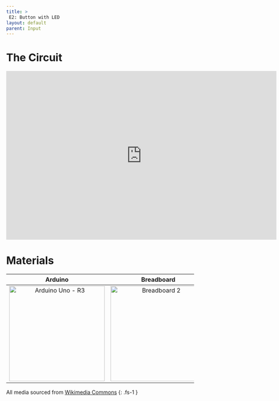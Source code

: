 ```yaml
---
title: >
 E2: Button with LED
layout: default
parent: Input
---
```


# The Circuit

<iframe width="725" height="453" src="https://www.tinkercad.com/embed/3YQlHnK4mwF?editbtn=1" frameborder="0" marginwidth="0" marginheight="0" scrolling="no"></iframe>

# Materials

| Arduino | Breadboard | 220Ω & 10kΩ Resistor | Tactile Push Button | LED |
|:-----:|:-----:|:-----:|:-----:|:-----:|
| <a title="SparkFun Electronics from Boulder, USA, CC BY 2.0 &lt;https://creativecommons.org/licenses/by/2.0&gt;, via Wikimedia Commons" href="https://commons.wikimedia.org/wiki/File:Arduino_Uno_-_R3.jpg"><img width="256" alt="Arduino Uno - R3" src="https://upload.wikimedia.org/wikipedia/commons/3/38/Arduino_Uno_-_R3.jpg"></a> | <a title="Maskaravivek, CC BY-SA 4.0 &lt;https://creativecommons.org/licenses/by-sa/4.0&gt;, via Wikimedia Commons" href="https://commons.wikimedia.org/wiki/File:Breadboard_2.png"><img width="256" alt="Breadboard 2" src="https://upload.wikimedia.org/wikipedia/commons/thumb/f/f2/Breadboard_2.png/256px-Breadboard_2.png"></a> | <a title="User:Evan-Amos, Public domain, via Wikimedia Commons" href="https://commons.wikimedia.org/wiki/File:Electronic-Axial-Lead-Resistors-Array.png"><img width="256" alt="Electronic-Axial-Lead-Resistors-Array" src="https://upload.wikimedia.org/wikipedia/commons/thumb/c/ce/Electronic-Axial-Lead-Resistors-Array.png/256px-Electronic-Axial-Lead-Resistors-Array.png"></a> | <a title="oomlout, CC BY-SA 2.0 &lt;https://creativecommons.org/licenses/by-sa/2.0&gt;, via Wikimedia Commons" href="https://commons.wikimedia.org/wiki/File:BUTA-06-X-STAN-01.jpg"><img width="256" alt="BUTA-06-X-STAN-01" src="https://upload.wikimedia.org/wikipedia/commons/thumb/3/35/BUTA-06-X-STAN-01.jpg/256px-BUTA-06-X-STAN-01.jpg"></a> | ![LED]({{ site.baseurl }}/assets/images/LED.png) |

All media sourced from [Wikimedia Commons](https://commons.wikimedia.org/wiki/Main_Page)
{: .fs-1 }
